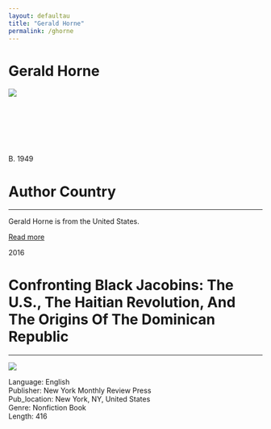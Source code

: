 ```yaml
---
layout: defaultau
title: "Gerald Horne"
permalink: /ghorne
---
```

<!-- partial:index.partial.html -->
<div class="content">
    <h1>Gerald Horne</h1>
    <div class="quote">
        <div><img src="https://www.uh.edu/class/history/faculty-and-staff/faculty-images/geraldhornenew.jpeg" class="logo"></div>
    </div>
    <div class="timeline">
        <div style="padding-bottom:100px;"></div>
        <div class="block">
            <div class="date right"><p class="right">B. 1949 </p></div>
            <div class="dot"></div>
            <div class="left first">
                <h1>Author Country</h1><hr>
            <p>Gerald Horne is from the United States.</p>
                <a href="https://es.wikipedia.org/wiki/Alfonso_Hern%C3%A1ndez-Cat%C3%A1"_blank">Read more</a>
            </div>
        </div>
        <div class="block">
            <div class="date left"><p class="left">2016</p></div>
            <div class="dot"></div>
            <div class="right">
                <h1>Confronting Black Jacobins: The U.S., The Haitian Revolution, And The Origins Of The Dominican Republic</h1><hr>
                <p><img src="https://m.media-amazon.com/images/I/51d47VwoOZL._SX375_BO1,204,203,200_.jpg"></p>
                <p>
                Language: English<br/>
                Publisher: New York Monthly Review Press<br/>
                Pub_location: New York, NY, United States<br/>
                Genre: Nonfiction Book<br/>
                Length: 416<br/>                   </p>
            </div>
        </div>
       